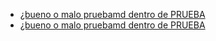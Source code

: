   * [¿bueno o malo pruebamd dentro de PRUEBA](https://www.youtube.com/watch?v=lPPgY3HLlhQ)
  * [¿bueno o malo pruebamd dentro de PRUEBA](https://medium.com/laboratoria-developers/recursi%C3%B3n-o-recursividad-ec8f1a359727)